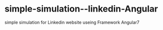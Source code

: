 # simple-simulation--linkedin-Angular
simple simulation for Linkedin website useing Framework Angular7
